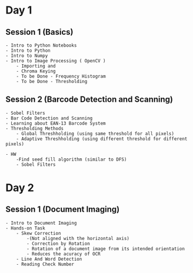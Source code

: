 # Day 1

## Session 1 (Basics)
    - Intro to Python Notebooks
    - Intro to Python
    - Intro to Numpy
    - Intro to Image Processing ( OpenCV )
        - Importing and 
        - Chroma Keying
        - To be Done - Frequency Histogram
        - To be Done - Thresholding 

## Session 2 (Barcode Detection and Scanning)
    - Sobel Filters
    - Bar Code Detection and Scanning
    - Learning about EAN-13 Barcode System
    - Thresholding Methods
        - Global Threshholding (using same threshold for all pixels)
        - Adaptive Threshholding (using different threshold for different pixels)

    - HW 
        -Find seed fill algorithm (similar to DFS)
        - Sobel Filters



# Day 2

## Session 1 (Document Imaging) 
    - Intro to Document Imaging
    - Hands-on Task
        - Skew Correction
            -(Not aligned with the horizontal axis)
            - Correction by Rotation 
            - Rotation of a document image from its intended orientation
            - Reduces the acuracy of OCR
        - Line And Word Detection
        - Reading Check Number
